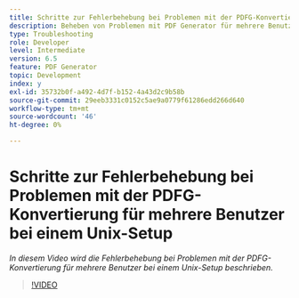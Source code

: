 ```yaml
---
title: Schritte zur Fehlerbehebung bei Problemen mit der PDFG-Konvertierung für mehrere Benutzer bei einem Unix-Setup
description: Beheben von Problemen mit PDF Generator für mehrere Benutzer bei der UNIX-Einrichtung.
type: Troubleshooting
role: Developer
level: Intermediate
version: 6.5
feature: PDF Generator
topic: Development
index: y
exl-id: 35732b0f-a492-4d7f-b152-4a43d2c9b58b
source-git-commit: 29eeb3331c0152c5ae9a0779f61286edd266d640
workflow-type: tm+mt
source-wordcount: '46'
ht-degree: 0%

---
```



# Schritte zur Fehlerbehebung bei Problemen mit der PDFG-Konvertierung für mehrere Benutzer bei einem Unix-Setup

*In diesem Video wird die Fehlerbehebung bei Problemen mit der PDFG-Konvertierung für mehrere Benutzer bei einem Unix-Setup beschrieben.*

>[!VIDEO](https://video.tv.adobe.com/v/335549?quality=9&learn=on)
